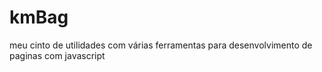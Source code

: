 kmBag
=====

meu cinto de utilidades com várias ferramentas para desenvolvimento de paginas com javascript

